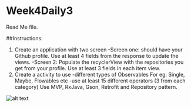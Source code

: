 # Week4Daily3


Read Me file.

##Instructions: 
1. Create an application with two screen 
 -Screen one: should have your Github profile. Use at least 4 fields from the response to update the views.
 -Screen 2: Populate the recyclerView with the repositories you get from your profile. Use at least 3 fields in each item view.
2. Create a activity to use
-different types of Observables For eg: Single, Maybe, Flowables etc
-use at least 15 different operators (3 from each category)
Use MVP, RxJava, Gson, Retrofit and Repository pattern.

![alt text][Ejercicio1]

[Ejercicio1]:  https://github.com/bCalatayudG/Week4-Daily3/Screenshots/img_1.png
      
